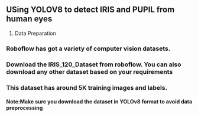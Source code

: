 ## USing YOLOV8 to detect IRIS and PUPIL from human eyes

1. Data Preparation

### Roboflow has got a variety of computer vision datasets.
### Download the IRIS_120_Dataset from roboflow. You can also download any other dataset based on your requirements
### This dataset has around 5K training images and labels.
#### Note:Make sure you download the dataset in YOLOv8 format to avoid data preprocessing
